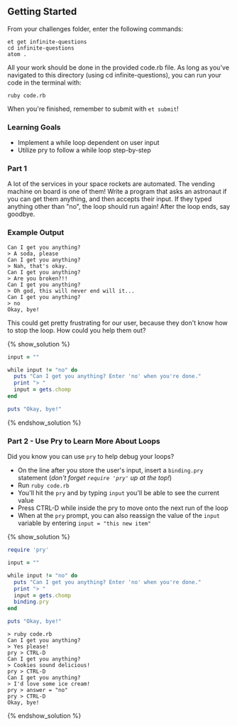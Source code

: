 ## Getting Started
From your challenges folder, enter the following commands:

```no-highlight
et get infinite-questions  
cd infinite-questions  
atom .  
```  

All your work should be done in the provided code.rb file. As long as you've navigated to this directory (using cd infinite-questions), you can run your code in the terminal with:

```no-highlight
ruby code.rb
```   

When you're finished, remember to submit with `et submit`!

### Learning Goals  
* Implement a while loop dependent on user input  
* Utilize pry to follow a while loop step-by-step  

### Part 1

A lot of the services in your space rockets are automated. The vending machine on board is one of them! Write a program that asks an astronaut if you can get them anything, and then accepts their input. If they typed anything other than "no", the loop should run again! After the loop ends, say goodbye.

### Example Output

```no-highlight
Can I get you anything?
> A soda, please
Can I get you anything?
> Nah, that's okay.
Can I get you anything?
> Are you broken?!!
Can I get you anything?
> Oh god, this will never end will it...
Can I get you anything?
> no
Okay, bye!
```

This could get pretty frustrating for our user, because they don't know how to stop the loop. How could you help them out?

{% show_solution %}
```ruby
input = ""

while input != "no" do
  puts "Can I get you anything? Enter 'no' when you're done."
  print "> "
  input = gets.chomp
end

puts "Okay, bye!"
```
{% endshow_solution %}


### Part 2 - Use Pry to Learn More About Loops

Did you know you can use `pry` to help debug your loops?
* On the line after you store the user's input, insert a
`binding.pry` statement (_don't forget `require 'pry'` up at the top!_)
* Run `ruby code.rb`  
* You'll hit the `pry` and by typing `input` you'll be able to see the current value  
* Press CTRL-D while inside the pry to move onto the next run of the loop
* When at the `pry` prompt, you can also reassign the value of the `input` variable by entering `input = "this new item"`

{% show_solution %}
```ruby
require 'pry'

input = ""

while input != "no" do
  puts "Can I get you anything? Enter 'no' when you're done."
  print "> "
  input = gets.chomp
  binding.pry
end

puts "Okay, bye!"
```

```no-highlight
> ruby code.rb
Can I get you anything?
> Yes please!
pry > CTRL-D
Can I get you anything?
> Cookies sound delicious!
pry > CTRL-D
Can I get you anything?
> I'd love some ice cream!
pry > answer = "no"
pry > CTRL-D
Okay, bye!
```
{% endshow_solution %}
